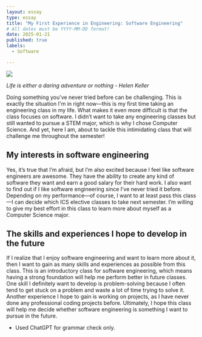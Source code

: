 ```yaml
---
layout: essay
type: essay
title: "My First Experience in Engineering: Software Engineering"
# All dates must be YYYY-MM-DD format!
date: 2025-01-21
published: true
labels:
  - Software

---
```


<img class="img-fluid" src="../img/softwareengineer.avif">

*Life is either a daring adventure or nothing - Helen Keller* 

Doing something you've never tried before can be challenging. This is exactly the situation I'm in right now—this is my first time taking an engineering class in my life. What makes it even more difficult is that the class focuses on software. I didn’t want to take any engineering classes but still wanted to pursue a STEM major, which is why I chose Computer Science. And yet, here I am, about to tackle this intimidating class that will challenge me throughout the semester!

## My interests in software engineering

Yes, it’s true that I’m afraid, but I’m also excited because I feel like software engineers are awesome. They have the ability to create any kind of software they want and earn a good salary for their hard work. I also want to find out if I like software engineering since I’ve never tried it before. Depending on my performance—of course, I want to at least pass this class—I can decide which ICS elective classes to take next semester. I’m willing to give my best effort in this class to learn more about myself as a Computer Science major.

## The skills and experiences I hope to develop in the future

If I realize that I enjoy software engineering and want to learn more about it, then I want to gain as many skills and experiences as possible from this class. This is an introductory class for software engineering, which means having a strong foundation will help me perform better in future classes. One skill I definitely want to develop is problem-solving because I often tend to get stuck on a problem and waste a lot of time trying to solve it. Another experience I hope to gain is working on projects, as I have never done any professional coding projects before. Ultimately, I hope this class will help me decide whether software engineering is something I want to pursue in the future.

- Used ChatGPT for grammar check only.
